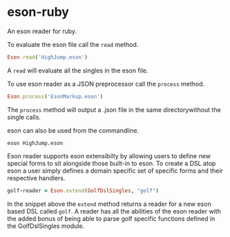 eson-ruby
=======

An eson reader for ruby.

To evaluate the eson file call the `read` method.

```ruby
Eson.read('HighJump.eson')
```

A `read` will evaluate all the singles in the eson file.

To use eson reader as a JSON preprocessor call the `process` method.

```ruby
Eson.process('EsonMarkup.eson')
```

The `process` method will output a .json file in the same directorywithout the single calls.

eson can also be used from the commandline.

```shell
eson HighJump.eson
```

Eson reader supports eson extensibilty by allowing users to define new special forms to sit alongside those built-in to eson. To create a DSL atop eson a user simply defines a domain specific set of specific forms and their respective handlers.

```ruby
golf-reader = Eson.extend(GolfDslSingles, "golf")
```

In the snippet above the `extend` method returns a reader for a new eson based DSL called `golf`. A reader has all the abilities of the eson reader with the added bonus of being able to parse golf specific functions defined in the GolfDslSingles module.
